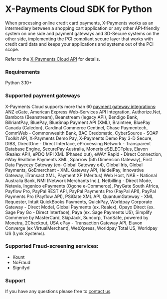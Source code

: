 # X-Payments Cloud SDK for Python

When processing online credit card payments, X-Payments works as an intermediary between a shopping cart application or any other API-friendly system on one side and payment gateways and 3D-Secure systems on the other side, implementing the PCI compliant secure layer that works with credit card data and keeps your applications and systems out of the PCI scope.

Refer to the [X-Payments Cloud API](https://xpayments.stoplight.io/docs/server-side-api/) for details.

### Requirements

Python 3.10+

### Supported payment gateways
X-Payments Cloud supports more than 60 [payment gateway integrations](https://www.x-payments.com/help/XP_Cloud:Supported_payment_gateways): ANZ eGate, American Express Web-Services API Integration, Authorize.Net, Bambora (Beanstream), Beanstream (legacy API), Bendigo Bank, BillriantPay, BluePay, BlueSnap Payment API (XML), Braintree, BluePay Canada (Caledon), Cardinal Commerce Centinel, Chase Paymentech, CommWeb - Commonwealth Bank, BAC Credomatic, CyberSource - SOAP Toolkit API, X-Payments Demo Pay, X-Payments Demo Pay 3-D Secure, DIBS, DirectOne - Direct Interface, eProcessing Network - Transparent Database Engine, SecurePay Australia, Moneris eSELECTplus, Elavon (Realex API), ePDQ MPI XML (Phased out), eWAY Rapid - Direct Connection, eWay Realtime Payments XML, Sparrow (5th Dimension Gateway), First Data Payeezy Gateway (ex- Global Gateway e4), Global Iris, Global Payments, GoEmerchant - XML Gateway API, HeidelPay, Innovative Gateway, iTransact XML, Payment XP (Meritus) Web Host, NAB - National Australia Bank, NMI (Network Merchants Inc.), Netbilling - Direct Mode, Netevia, Ingenico ePayments (Ogone e-Commerce), PayGate South Africa, Payflow Pro, PayPal REST API, PayPal Payments Pro (PayPal API), PayPal Payments Pro (Payflow API), PSiGate XML API, QuantumGateway - XML Requester, Intuit QuickBooks Payments, QuickPay, Worldpay Corporate Gateway - Direct Model, Global Payments (ex. Realex), Opayo Direct (ex. Sage Pay Go - Direct Interface), Paya (ex. Sage Payments US), Simplify Commerce by MasterCard, SkipJack, Suncorp, TranSafe, powered by Monetra, 2Checkout, USA ePay - Transaction Gateway API, Elavon Converge (ex VirtualMerchant), WebXpress, Worldpay Total US, Worldpay US (Lynk Systems).

### Supported Fraud-screening services:
 - Kount
 - NoFraud
 - Signifyd

### Support
If you have any questions please free to [contact us](https://www.x-payments.com/contact-us).
